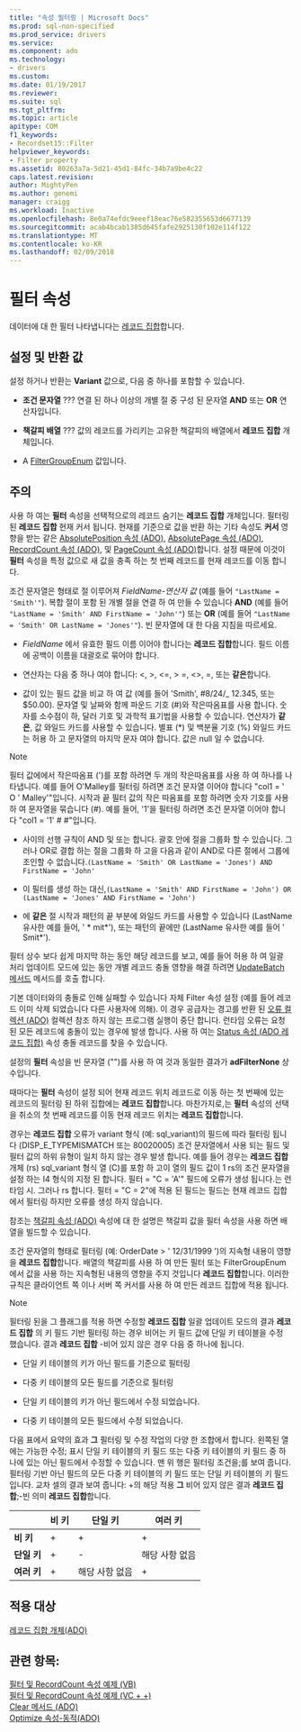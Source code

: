 ```yaml
---
title: "속성 필터링 | Microsoft Docs"
ms.prod: sql-non-specified
ms.prod_service: drivers
ms.service: 
ms.component: ado
ms.technology:
- drivers
ms.custom: 
ms.date: 01/19/2017
ms.reviewer: 
ms.suite: sql
ms.tgt_pltfrm: 
ms.topic: article
apitype: COM
f1_keywords:
- Recordset15::Filter
helpviewer_keywords:
- Filter property
ms.assetid: 80263a7a-5d21-45d1-84fc-34b7a9be4c22
caps.latest.revision: 
author: MightyPen
ms.author: genemi
manager: craigg
ms.workload: Inactive
ms.openlocfilehash: 8e0a74efdc9eeef18eac76e582355653d6677139
ms.sourcegitcommit: acab4bcab1385d645fafe2925130f102e114f122
ms.translationtype: MT
ms.contentlocale: ko-KR
ms.lasthandoff: 02/09/2018
---
```

# <a name="filter-property"></a>필터 속성
데이터에 대 한 필터 나타냅니다는 [레코드 집합](../../../ado/reference/ado-api/recordset-object-ado.md)합니다.  
  
## <a name="settings-and-return-values"></a>설정 및 반환 값  
 설정 하거나 반환는 **Variant** 값으로, 다음 중 하나를 포함할 수 있습니다.  
  
-   **조건 문자열** ??? 연결 된 하나 이상의 개별 절 중 구성 된 문자열 **AND** 또는 **OR** 연산자입니다.  
  
-   **책갈피 배열** ??? 값의 레코드를 가리키는 고유한 책갈피의 배열에서 **레코드 집합** 개체입니다.  
  
-   A [FilterGroupEnum](../../../ado/reference/ado-api/filtergroupenum.md) 값입니다.  
  
## <a name="remarks"></a>주의  
 사용 하 여는 **필터** 속성을 선택적으로의 레코드 숨기는 **레코드 집합** 개체입니다. 필터링 된 **레코드 집합** 현재 커서 됩니다. 현재를 기준으로 값을 반환 하는 기타 속성도 **커서** 영향을 받는 같은 [AbsolutePosition 속성 (ADO)](../../../ado/reference/ado-api/absoluteposition-property-ado.md), [AbsolutePage 속성 (ADO)](../../../ado/reference/ado-api/absolutepage-property-ado.md), [ RecordCount 속성 (ADO)](../../../ado/reference/ado-api/recordcount-property-ado.md), 및 [PageCount 속성 (ADO)](../../../ado/reference/ado-api/pagecount-property-ado.md)합니다. 설정 때문에 이것이 **필터** 속성을 특정 값으로 새 값을 충족 하는 첫 번째 레코드를 현재 레코드를 이동 합니다.  
  
 조건 문자열은 형태로 절 이루어져 *FieldName-연산자 값* (예를 들어 `"LastName = 'Smith'"`). 복합 절이 포함 된 개별 절을 연결 하 여 만들 수 있습니다 **AND** (예를 들어 `"LastName = 'Smith' AND FirstName = 'John'"`) 또는 **OR** (예를 들어 `"LastName = 'Smith' OR LastName = 'Jones'"`). 빈 문자열에 대 한 다음 지침을 따르세요.  
  
-   *FieldName* 에서 유효한 필드 이름 이어야 합니다는 **레코드 집합**합니다. 필드 이름에 공백이 이름을 대괄호로 묶어야 합니다.  
  
-   연산자는 다음 중 하나 여야 합니다: \<, >, \<=, > =, <>, =, 또는 **같은**합니다.  
  
-   값이 있는 필드 값을 비교 하 여 값 (예를 들어 'Smith', #8/24/&#95; 12.345, 또는 $50.00). 문자열 및 날짜와 함께 파운드 기호 (#)와 작은따옴표를 사용 합니다. 숫자를 소수점이 하, 달러 기호 및 과학적 표기법을 사용할 수 있습니다. 연산자가 **같은**, 값 와일드 카드를 사용할 수 있습니다. 별표 (*) 및 백분율 기호 (%) 와일드 카드는 허용 하 고 문자열의 마지막 문자 여야 합니다. 값은 null 일 수 없습니다.  
  
> [!NOTE]
>  필터 값에에서 작은따옴표 (')를 포함 하려면 두 개의 작은따옴표를 사용 하 여 하나를 나타냅니다. 예를 들어 O'Malley를 필터링 하려면 조건 문자열 이어야 합니다 "col1 = ' O ' Malley'"입니다. 시작과 끝 필터 값의 작은 따옴표를 포함 하려면 숫자 기호를 사용 하 여 문자열을 묶습니다 (#). 예를 들어, '1'을 필터링 하려면 조건 문자열 이어야 합니다 "col1 = '1' # #"입니다.  
  
-   사이의 선행 규칙이 AND 및 또는 합니다. 괄호 안에 절을 그룹화 할 수 있습니다. 그러나 OR로 결합 하는 절을 그룹화 하 고을 다음과 같이 AND로 다른 절에서 그룹에 조인할 수 없습니다.`(LastName = 'Smith' OR LastName = 'Jones') AND FirstName = 'John'`  
  
-   이 필터를 생성 하는 대신,`(LastName = 'Smith' AND FirstName = 'John') OR (LastName = 'Jones' AND FirstName = 'John')`  
  
-   에 **같은** 절 시작과 패턴의 끝 부분에 와일드 카드를 사용할 수 있습니다 (LastName 유사한 예를 들어, ' * mit\*'), 또는 패턴의 끝에만 (LastName 유사한 예를 들어 ' Smit\*').  
  
 필터 상수 보다 쉽게 마지막 하는 동안 해당 레코드를 보고, 예를 들어 허용 하 여 일괄 처리 업데이트 모드에 있는 동안 개별 레코드 충돌 영향을 해결 하려면 [UpdateBatch 메서드](../../../ado/reference/ado-api/updatebatch-method.md) 메서드를 호출 합니다.  
  
 기본 데이터와의 충돌로 인해 실패할 수 있습니다 자체 Filter 속성 설정 (예를 들어 레코드 이미 삭제 되었습니다 다른 사용자에 의해). 이 경우 공급자는 경고를 반환 된 [오류 컬렉션 (ADO)](../../../ado/reference/ado-api/errors-collection-ado.md) 컬렉션 참조 하지 않는 프로그램 실행이 중단 합니다. 런타임 오류는 요청 된 모든 레코드에 충돌이 있는 경우에 발생 합니다. 사용 하 여는 [Status 속성 (ADO 레코드 집합)](../../../ado/reference/ado-api/status-property-ado-recordset.md) 속성 충돌 레코드를 찾을 수 있습니다.  
  
 설정의 **필터** 속성을 빈 문자열 ("")를 사용 하 여 것과 동일한 결과가 **adFilterNone** 상수입니다.  
  
 때마다는 **필터** 속성이 설정 되어 현재 레코드 위치 레코드로 이동 하는 첫 번째에 있는 레코드의 필터링 된 하위 집합에는 **레코드 집합**합니다. 마찬가지로,는 **필터** 속성의 선택을 취소의 첫 번째 레코드를 이동 현재 레코드 위치는 **레코드 집합**합니다.  
  
 경우는 **레코드 집합** 오류가 variant 형식 (예: sql_variant)의 필드에 따라 필터링 됩니다 (DISP_E_TYPEMISMATCH 또는 80020005) 조건 문자열에서 사용 되는 필드 및 필터 값의 하위 유형이 일치 하지 않는 경우 발생 합니다. 예를 들어 경우는 **레코드 집합** 개체 (rs) sql_variant 형식 열 (C)를 포함 하 고이 열의 필드 값이 1 rs의 조건 문자열을 설정 하는 I4 형식의 지정 된 합니다. 필터 = "C = 'A'" 필드에 오류가 생성 됩니다.는 런타임 시. 그러나 rs 합니다. 필터 = "C = 2"에 적용 된 필드는 필드는 현재 레코드 집합에서 필터링 하지만 오류를 생성 하지 않습니다.  
  
 참조는 [책갈피 속성 (ADO)](../../../ado/reference/ado-api/bookmark-property-ado.md) 속성에 대 한 설명은 책갈피 값을 필터 속성을 사용 하면 배열을 빌드할 수 있습니다.  
  
 조건 문자열의 형태로 필터링 (예: OrderDate > ' 12/31/1999 ')의 지속형 내용이 영향을 **레코드 집합**합니다. 배열의 책갈피를 사용 하 여 만든 필터 또는 FilterGroupEnum에서 값을 사용 하는 지속형된 내용의 영향을 주지 것입니다 **레코드 집합**합니다. 이러한 규칙은 클라이언트 쪽 이나 서버 쪽 커서를 사용 하 여 만든 레코드 집합에 적용 됩니다.  
  
> [!NOTE]
>  필터링 된을 그 플래그를 적용 하면 수정할 **레코드 집합** 일괄 업데이트 모드의 결과 **레코드 집합** 의 키 필드 기반 필터링 하는 경우 비어는 키 필드 값에 단일 키 테이블을 수정 했습니다. 결과 **레코드 집합** -비어 있지 않은 경우 다음 중 하나에 됩니다.  
  
-   단일 키 테이블의 키가 아닌 필드를 기준으로 필터링  
  
-   다중 키 테이블의 모든 필드를 기준으로 필터링  
  
-   단일 키 테이블의 키가 아닌 필드에서 수정 되었습니다.  
  
-   다중 키 테이블의 모든 필드에서 수정 되었습니다.  
  
 다음 표에서 요약의 효과 **그** 필터링 및 수정 작업의 다양 한 조합에서 합니다. 왼쪽된 열에는 가능한 수정; 표시 단일 키 테이블의 키 필드 또는 다중 키 테이블의 키 필드 중 하나에 있는 아닌 필드에서 수정할 수 있습니다. 맨 위 행은 필터링 조건을;를 보여 줍니다. 필터링 기반 아닌 필드의 모든 다중 키 테이블의 키 필드 또는 단일 키 테이블의 키 필드입니다. 교차 셀의 결과 보여 줍니다: +의 해당 적용 **그** 비어 있지 않은 결과 **레코드 집합**;-빈 의미 **레코드 집합**합니다.  
  
||비 키|단일 키|여러 키|  
|-|--------------|----------------|-------------------|  
|**비 키**|+|+|+|  
|**단일 키**|+|-|해당 사항 없음|  
|**여러 키**|+|해당 사항 없음|+|  
  
## <a name="applies-to"></a>적용 대상  
 [레코드 집합 개체(ADO)](../../../ado/reference/ado-api/recordset-object-ado.md)  
  
## <a name="see-also"></a>관련 항목:  
 [필터 및 RecordCount 속성 예제 (VB)](../../../ado/reference/ado-api/filter-and-recordcount-properties-example-vb.md)   
 [필터 및 RecordCount 속성 예제 (VC + +)](../../../ado/reference/ado-api/filter-and-recordcount-properties-example-vc.md)   
 [Clear 메서드 (ADO)](../../../ado/reference/ado-api/clear-method-ado.md)   
 [Optimize 속성-동적(ADO)](../../../ado/reference/ado-api/optimize-property-dynamic-ado.md)
